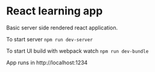 # React learning app

Basic server side rendered react application.

To start server `npm run dev-server`

To start UI build with webpack watch `npm run dev-bundle`

App runs in http://localhost:1234
